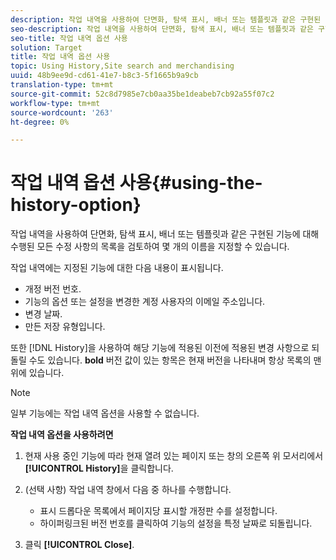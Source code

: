 ```yaml
---
description: 작업 내역을 사용하여 단면화, 탐색 표시, 배너 또는 템플릿과 같은 구현된 기능에 대해 수행된 모든 수정 사항의 목록을 검토하여 몇 개의 이름을 지정할 수 있습니다.
seo-description: 작업 내역을 사용하여 단면화, 탐색 표시, 배너 또는 템플릿과 같은 구현된 기능에 대해 수행된 모든 수정 사항의 목록을 검토하여 몇 개의 이름을 지정할 수 있습니다.
seo-title: 작업 내역 옵션 사용
solution: Target
title: 작업 내역 옵션 사용
topic: Using History,Site search and merchandising
uuid: 48b9ee9d-cd61-41e7-b8c3-5f1665b9a9cb
translation-type: tm+mt
source-git-commit: 52c8d7985e7cb0aa35be1deabeb7cb92a55f07c2
workflow-type: tm+mt
source-wordcount: '263'
ht-degree: 0%

---
```



# 작업 내역 옵션 사용{#using-the-history-option}

작업 내역을 사용하여 단면화, 탐색 표시, 배너 또는 템플릿과 같은 구현된 기능에 대해 수행된 모든 수정 사항의 목록을 검토하여 몇 개의 이름을 지정할 수 있습니다.

작업 내역에는 지정된 기능에 대한 다음 내용이 표시됩니다.

* 개정 버전 번호.
* 기능의 옵션 또는 설정을 변경한 계정 사용자의 이메일 주소입니다.
* 변경 날짜.
* 만든 저장 유형입니다.

또한 [!DNL History]을 사용하여 해당 기능에 적용된 이전에 적용된 변경 사항으로 되돌릴 수도 있습니다. **bold** 버전 값이 있는 항목은 현재 버전을 나타내며 항상 목록의 맨 위에 있습니다.

>[!NOTE]
>
>일부 기능에는 작업 내역 옵션을 사용할 수 없습니다.

**작업 내역 옵션을 사용하려면**

1. 현재 사용 중인 기능에 따라 현재 열려 있는 페이지 또는 창의 오른쪽 위 모서리에서 **[!UICONTROL History]**&#x200B;을 클릭합니다.
1. (선택 사항) 작업 내역 창에서 다음 중 하나를 수행합니다.

   * 표시 드롭다운 목록에서 페이지당 표시할 개정판 수를 설정합니다.
   * 하이퍼링크된 버전 번호를 클릭하여 기능의 설정을 특정 날짜로 되돌립니다.

1. 클릭 **[!UICONTROL Close]**.

